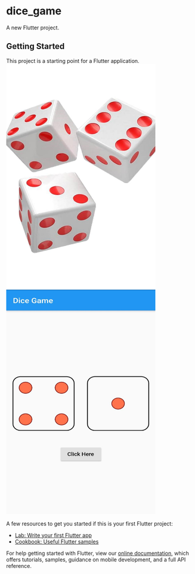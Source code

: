 # dice_game

A new Flutter project.

## Getting Started

This project is a starting point for a Flutter application.<br>
<img src="images/Screebshot1.jpeg" height="600" width="400">
<img src="images/Screenshot2.jpeg" height="600" width="400">

A few resources to get you started if this is your first Flutter project:

- [Lab: Write your first Flutter app](https://flutter.dev/docs/get-started/codelab)
- [Cookbook: Useful Flutter samples](https://flutter.dev/docs/cookbook)

For help getting started with Flutter, view our
[online documentation](https://flutter.dev/docs), which offers tutorials,
samples, guidance on mobile development, and a full API reference.

